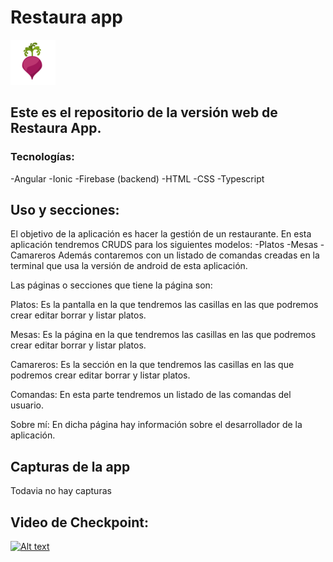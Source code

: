 ﻿# Restaura app
 ![logo](https://github.com/AleCueto/imagenes/blob/master/favicon2.png)
 ## Este es el repositorio de la versión web de Restaura App.
 
 ### Tecnologías:
 -Angular
 -Ionic
 -Firebase (backend)
 -HTML
 -CSS
 -Typescript
 
 ## Uso y secciones:
 El objetivo de la aplicación es hacer la gestión de un restaurante. 
 En esta aplicación tendremos CRUDS para los siguientes modelos:
 -Platos
 -Mesas
 -Camareros
 Además contaremos con un listado de comandas creadas en la terminal que usa la versión de android de esta aplicación.
 
 Las páginas o secciones que tiene la página son:
 
 Platos: Es la pantalla en la que tendremos las casillas en las que podremos crear editar borrar y listar platos.
 
 Mesas: Es la página en la que tendremos las casillas en las que podremos crear editar borrar y listar platos.
 
 Camareros: Es la sección en la que tendremos las casillas en las que podremos crear editar borrar y listar platos.
 
 Comandas: En esta parte tendremos un listado de las comandas del usuario.
 
 Sobre mí: En dicha página hay información sobre el desarrollador de la aplicación.
 

 

 ## Capturas de la app
 
Todavia no hay capturas

## Video de Checkpoint:
[![Alt text](https://img.youtube.com/vi/qk3atJxrR8Q/0.jpg)](https://youtu.be/qk3atJxrR8Q)
